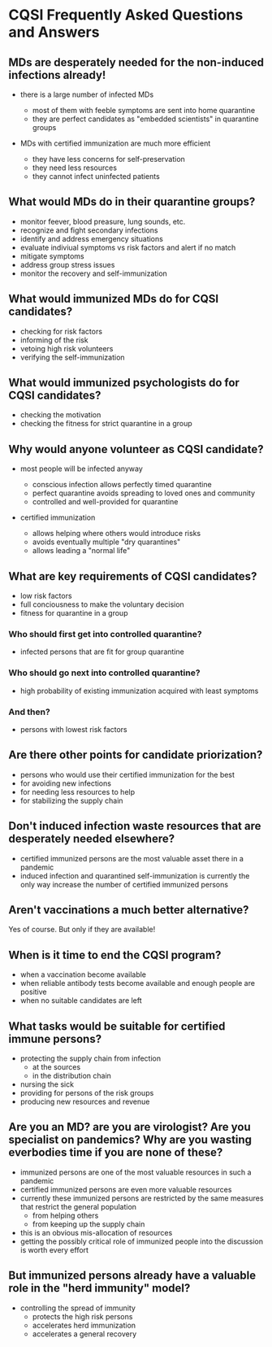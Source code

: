 # CQSI Frequently Asked Questions and Answers

## MDs are desperately needed for the non-induced infections already!

- there is a large number of infected MDs
  - most of them with feeble symptoms are sent into home quarantine
  - they are perfect candidates as "embedded scientists" in quarantine groups

- MDs with certified immunization are much more efficient
    - they have less concerns for self-preservation
    - they need less resources
  - they cannot infect uninfected patients

## What would MDs do in their quarantine groups?

- monitor feever, blood preasure, lung sounds, etc.
- recognize and fight secondary infections
- identify and address emergency situations
- evaluate indiviual symptoms vs risk factors and alert if no match
- mitigate symptoms
- address group stress issues
- monitor the recovery and self-immunization

## What would immunized MDs do for CQSI candidates?

- checking for risk factors
- informing of the risk
- vetoing high risk volunteers
- verifying the self-immunization

## What would immunized psychologists do for CQSI candidates?

- checking the motivation
- checking the fitness for strict quarantine in a group

## Why would anyone volunteer as CQSI candidate?

- most people will be infected anyway
  - conscious infection allows perfectly timed quarantine
  - perfect quarantine avoids spreading to loved ones and community
  - controlled and well-provided for quarantine

- certified immunization
  - allows helping where others would introduce risks
  - avoids eventually multiple "dry quarantines"
  - allows leading a "normal life"

## What are key requirements of CQSI candidates?

- low risk factors
- full conciousness to make the voluntary decision
- fitness for quarantine in a group

### Who should first get into controlled quarantine?

- infected persons that are fit for group quarantine

### Who should go next into controlled quarantine?

- high probability of existing immunization acquired with least symptoms

### And then?

- persons with lowest risk factors

## Are there other points for candidate priorization?

- persons who would use their certified immunization for the best
 - for avoiding new infections
 - for needing less resources to help
 - for stabilizing the supply chain

## Don't induced infection waste resources that are desperately needed elsewhere?

- certified immunized persons are the most valuable asset there in a pandemic
- induced infection and quarantined self-immunization is currently the only way increase the number of certified immunized persons

## Aren't vaccinations a much better alternative?

Yes of course. But only if they are available!

## When is it time to end the CQSI program?

- when a vaccination become available
- when reliable antibody tests become available and enough people are positive
- when no suitable candidates are left

## What tasks would be suitable for certified immune persons?

- protecting the supply chain from infection
  - at the sources
  - in the distribution chain
- nursing the sick
- providing for persons of the risk groups
- producing new resources and revenue

## Are you an MD? are you are virologist? Are you specialist on pandemics? Why are you wasting everbodies time if you are none of these?

- immunized persons are one of the most valuable resources in such a pandemic
- certified immunized persons are even more valuable resources
- currently these immunized persons are restricted by the same measures that restrict the general population
  - from helping others
  - from keeping up the supply chain
- this is an obvious mis-allocation of resources
- getting the possibly critical role of immunized people into the discussion is worth every effort

## But immunized persons already have a valuable role in the "herd immunity" model?

- controlling the spread of immunity
  - protects the high risk persons
  - accelerates herd immunization
  - accelerates a general recovery

